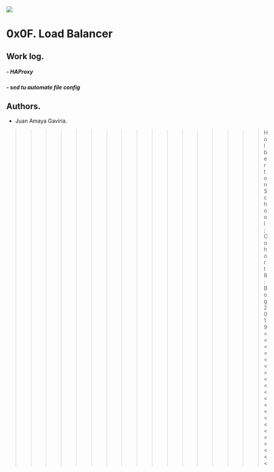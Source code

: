 <img src="https://camo.githubusercontent.com/c5d27ff0111c29e03f64bc98ffd377b21d294db6/68747470733a2f2f7777772e686f6c626572746f6e7363686f6f6c2e636f6d2f686f6c626572746f6e2d6c6f676f2d747769747465722d636172642e706e67">

# 0x0F. Load Balancer

## Work log.

##### - HAProxy
> 

##### - sed tu automate file config
> 


## Authors.
* Juan Amaya Gaviria.

>>>>>>>>>>>>>>>>>Holberton School; Cohort 8: Bog 2019<<<<<<<<<<<<<<<<<<<<<
